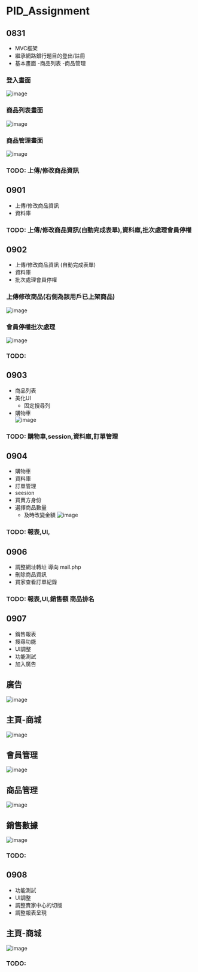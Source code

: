 # PID_Assignment
## 0831
  - MVC框架
  - 繼承網路銀行題目的登出/註冊
  - 基本畫面
    -商品列表
    -商品管理
  ### 登入畫面
   ![image](https://github.com/weichen-chungyo/PID_Assignment/blob/master/viewImages/0827.png)
  ### 商品列表畫面
   ![image](https://github.com/weichen-chungyo/PID_Assignment/blob/master/viewImages/0831.png)
  ### 商品管理畫面
   ![image](https://github.com/weichen-chungyo/PID_Assignment/blob/master/viewImages/0831(2).png)
### TODO: 上傳/修改商品資訊
## 0901
  - 上傳/修改商品資訊
  - 資料庫 
### TODO: 上傳/修改商品資訊(自動完成表單),資料庫,批次處理會員停權
## 0902
  - 上傳/修改商品資訊 (自動完成表單)
  - 資料庫 
  - 批次處理會員停權
  ### 上傳修改商品(右側為該用戶已上架商品)
   ![image](https://github.com/weichen-chungyo/PID_Assignment/blob/master/viewImages/0902.png)
  ### 會員停權批次處理
   ![image](https://github.com/weichen-chungyo/PID_Assignment/blob/master/viewImages/0902(2).png)
### TODO: 
## 0903
  - 商品列表
  - 美化UI
    - 固定搜尋列
  - 購物車  
  ![image](https://github.com/weichen-chungyo/PID_Assignment/blob/master/viewImages/0903.png)
### TODO: 購物車,session,資料庫,訂單管理
## 0904
  - 購物車
  - 資料庫
  - 訂單管理
  - seesion
  - 買賣方身份
  - 選擇商品數量
    - 及時改變金額
  ![image](https://github.com/weichen-chungyo/PID_Assignment/blob/master/viewImages/0904.jpg)
### TODO: 報表,UI,
## 0906
  - 調整網址轉址 導向 mall.php
  - 刪除商品資訊
  - 買家查看訂單紀錄
### TODO: 報表,UI,銷售額 商品排名
## 0907
  - 銷售報表
  - 搜尋功能
  - UI調整
  - 功能測試
  - 加入廣告
  ## 廣告
  ![image](https://github.com/weichen-chungyo/PID_Assignment/blob/master/viewImages/0908.jpg)
  ## 主頁-商城
  ![image](https://github.com/weichen-chungyo/PID_Assignment/blob/master/viewImages/0908(2).jpg)
  ## 會員管理
  ![image](https://github.com/weichen-chungyo/PID_Assignment/blob/master/viewImages/0908(3).jpg)
  ## 商品管理
  ![image](https://github.com/weichen-chungyo/PID_Assignment/blob/master/viewImages/0908(4).jpg)
  ## 銷售數據
  ![image](https://github.com/weichen-chungyo/PID_Assignment/blob/master/viewImages/0908(5).jpg)
### TODO: 
## 0908
  - 功能測試
  - UI調整
  - 調整賣家中心的切版
  - 調整報表呈現
  ## 主頁-商城
  ![image](https://github.com/weichen-chungyo/PID_Assignment/blob/master/viewImages/0908(6).png)
 
### TODO: 


